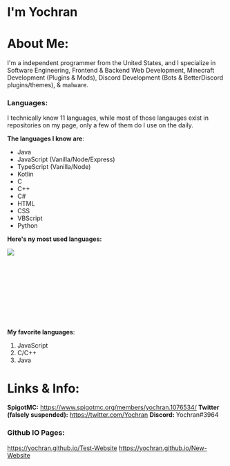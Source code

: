 # I'm Yochran

# About Me:
<p>
  I'm a independent programmer from the United States, and I specialize in Software Engineering, Frontend & Backend Web Development, Minecraft Development (Plugins & Mods), Discord Development (Bots & BetterDiscord plugins/themes), & malware.
</p>

### Languages:
<p>I technically know 11 languages, while most of those langauges exist in repositories on my page, only a few of them do I use on the daily.</p>

**__The languages I know are__**:
  - Java
  - JavaScript (Vanilla/Node/Express)
  - TypeScript (Vanilla/Node)
  - Kotlin
  - C
  - C++
  - C#
  - HTML
  - CSS
  - VBScript
  - Python

**__Here's ny most used languages:__**

<a href="https://github.com/Yochran">
  <img align="left" src="https://github-readme-stats.vercel.app/api/top-langs/?username=Yochran&theme=dark&layout=compact&exclude_repo=vCores,MonsoonSMP,InvadedSoup,yoSSTool&exclude_lang=Batchfile&langs_count=10"/>
</a>

</br>
</br>
</br>
</br>
</br>
</br>
</br>
</br>
</br>
</br>

**__My favorite languages__**:
  1. JavaScript
  2. C/C++
  3. Java

# Links & Info:
**SpigotMC:** https://www.spigotmc.org/members/yochran.1076534/
**Twitter (falsely suspended):** https://twitter.com/Yochran
**Discord:** Yochran#3964

### Github IO Pages:
https://yochran.github.io/Test-Website
https://yochran.github.io/New-Website

</br>
